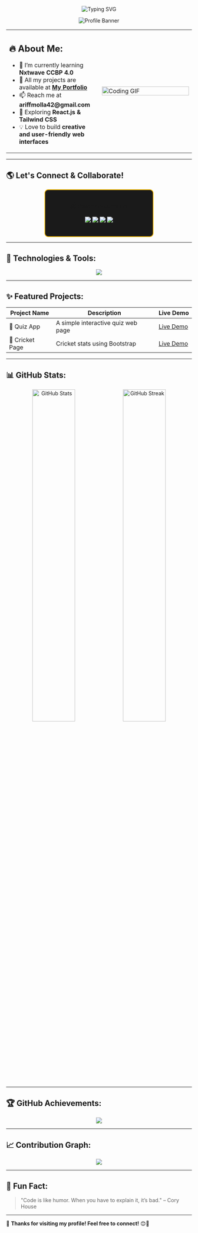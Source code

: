 <!-- Profile Header with Animated Typing -->
<p align="center">
  <img src="https://readme-typing-svg.herokuapp.com?font=Fira+Code&size=30&pause=1000&color=F7B801&center=true&vCenter=true&width=500&lines=Hi+%F0%9F%91%8B%2C+I'm+Arif+Molla;Frontend+Developer;Passionate+Coder+%F0%9F%92%AA" alt="Typing SVG" />
</p>

<!-- Profile Banner -->
<p align="center">
  <img src="https://i.ibb.co/pr3FKsKf/A-R-I-F.png" " alt="Profile Banner">
</p>

<!-- About Me Section with GIF in one container -->
<table>
  <tr>
    <td width="50%">
      <h2>🔥 About Me:</h2>
      <ul>
        <li>🌱 I’m currently learning <b>Nxtwave CCBP 4.0</b></li>
        <li>💼 All my projects are available at <a href="https://arifportfolio9.ccbp.tech"><b>My Portfolio</b></a></li>
        <li>📫 Reach me at <b>ariffmolla42@gmail.com</b></li>
        <li>🚀 Exploring <b>React.js & Tailwind CSS</b></li>
        <li>💡 Love to build <b>creative and user-friendly web interfaces</b></li>
      </ul>
    </td>
    <td width="50%">
      <img src="https://media.giphy.com/media/qgQUggAC3Pfv687qPC/giphy.gif" width="100%" alt="Coding GIF">
    </td>
  </tr>
</table>

---

## 🌎 Let's Connect & Collaborate!
<div align="center" style="border: 2px solid #F7B801; padding: 20px; border-radius: 10px; width: 50%; margin: auto; background: #1A1A1A;">
  <p><b>📬 Reach out to me on:</b></p>
  <p>
    <a href="https://twitter.com/arifmolla9">
      <img src="https://img.shields.io/badge/Twitter-1DA1F2?style=for-the-badge&logo=twitter&logoColor=white" />
    </a>
    <a href="https://linkedin.com/in/arifmolla9">
      <img src="https://img.shields.io/badge/LinkedIn-0077B5?style=for-the-badge&logo=linkedin&logoColor=white" />
    </a>
    <a href="mailto:ariffmolla42@gmail.com">
      <img src="https://img.shields.io/badge/Gmail-D14836?style=for-the-badge&logo=gmail&logoColor=white" />
    </a>
    <a href="https://github.com/arif-900">
      <img src="https://img.shields.io/badge/GitHub-333?style=for-the-badge&logo=github&logoColor=white" />
    </a>
  </p>
</div>

---

## 🚀 Technologies & Tools:
<p align="center">
  <img src="https://skillicons.dev/icons?i=html,css,bootstrap,js,react,tailwind,cpp,java,github" />
</p>

---

## ✨ Featured Projects:
| Project Name | Description | Live Demo |
|-------------|------------|-----------|
| 📝 Quiz App | A simple interactive quiz web page | [Live Demo](https://arifportfolio9.ccbp.tech/quiz) |
| 🏏 Cricket Page | Cricket stats using Bootstrap | [Live Demo](https://arifportfolio9.ccbp.tech/cricket) |

---

## 📊 GitHub Stats:
<div align="center">
  <img src="https://github-readme-stats.vercel.app/api?username=arif-900&show_icons=true&theme=radical" width="48%" alt="GitHub Stats" />
  <img src="https://github-readme-streak-stats.herokuapp.com/?user=arif-900&theme=radical" width="48%" alt="GitHub Streak" />
</div>

---

## 🏆 GitHub Achievements:
<p align="center">
  <img src="https://github-profile-trophy.vercel.app/?username=arif-900&theme=onestar&margin-w=10">
</p>

---

## 📈 Contribution Graph:
<p align="center">
  <img src="https://github-readme-activity-graph.cyclic.app/graph?username=arif-900&theme=github">
</p>

---

## 🎉 Fun Fact:
> "Code is like humor. When you have to explain it, it’s bad." – Cory House

---

🌟 **Thanks for visiting my profile! Feel free to connect!** 😊🚀
